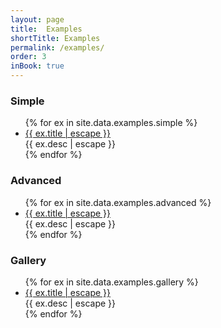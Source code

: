 ```yaml
---
layout: page
title:  Examples
shortTitle: Examples
permalink: /examples/
order: 3
inBook: true
---
```


<!-- ## Examples -->

### Simple

<ul>
{% for ex in site.data.examples.simple %}
  <li>
      <a href="/bindery/examples/{{ ex.id }}">{{ ex.title | escape }}</a>
      <div>{{ ex.desc | escape }}</div>
  </li>
{% endfor %}
</ul>

### Advanced

<ul>
{% for ex in site.data.examples.advanced %}
  <li>
    <a href="/bindery/examples/{{ ex.id }}">{{ ex.title | escape }}</a>
    <div>{{ ex.desc | escape }}</div>
  </li>
{% endfor %}
</ul>

### Gallery
<ul>
{% for ex in site.data.examples.gallery %}
  <li>
    <a href="{{ ex.url }}">{{ ex.title | escape }}</a>
    <div>{{ ex.desc | escape }}</div>
  </li>
{% endfor %}
</ul>


<!-- #### Simple

- [Load remote content](#) ([Source](#))
- [Set page size](#) ([Source](#))
- [Customize running headers](#) ([Source](#))
- [Use spreads and bleed](#)
- [Turn `<a>` tags into <span class="sc">url</span>s as footnotes](https://github.com/evnbr/bindery/tree/master/example)
- [Turn your `<nav>` into a table of contents](#)

#### Advanced

- [Dynamic background color](https://github.com/evnbr/bindery/tree/master/example)
- [Type that starts out big and gets smaller](https://github.com/evnbr/bindery/tree/master/example) (à la [Irma Boom](http://www.nytimes.com/2007/03/18/style/18iht-DESIGN19.4945906.html))
- [Fore-edge printing](https://github.com/evnbr/bindery/tree/master/example)
- [Convert a video into a flipbook](https://github.com/evnbr/bindery/tree/master/example) -->
